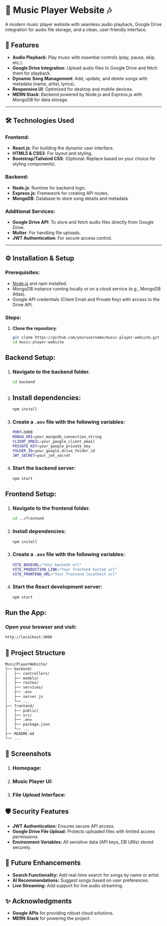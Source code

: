 # 🎵 Music Player Website 🎶

A modern music player website with seamless audio playback, Google Drive integration for audio file storage, and a clean, user-friendly interface.

## 🚀 Features

- **Audio Playback**: Play music with essential controls (play, pause, skip, etc.).
- **Google Drive Integration**: Upload audio files to Google Drive and fetch them for playback.
- **Dynamic Song Management**: Add, update, and delete songs with metadata (name, artist, lyrics).
- **Responsive UI**: Optimized for desktop and mobile devices.
- **MERN Stack**: Backend powered by Node.js and Express.js with MongoDB for data storage.

---

## 🛠️ Technologies Used

### Frontend:
- **React.js**: For building the dynamic user interface.
- **HTML5 & CSS3**: For layout and styling.
- **Bootstrap/Tailwind CSS**: (Optional: Replace based on your choice for styling components).

### Backend:
- **Node.js**: Runtime for backend logic.
- **Express.js**: Framework for creating API routes.
- **MongoDB**: Database to store song details and metadata.

### Additional Services:
- **Google Drive API**: To store and fetch audio files directly from Google Drive.
- **Multer**: For handling file uploads.
- **JWT Authentication**: For secure access control.

---

## ⚙️ Installation & Setup

### Prerequisites:
- [Node.js](https://nodejs.org/) and npm installed.
- MongoDB instance running locally or on a cloud service (e.g., MongoDB Atlas).
- Google API credentials (Client Email and Private Key) with access to the Drive API.

### Steps:

1. **Clone the repository**:
   ```bash
   git clone https://github.com/yourusername/music-player-website.git
   cd music-player-website
   ```
## Backend Setup:

1. ### Navigate to the backend folder.
   ```bash
   cd backend
   ```
2. ## Install dependencies:

   ```bash
   npm install
   ```
3. ### Create a ```.env``` file with the following variables:
   ```bash
   PORT=5000
   MONGO_URI=your_mongodb_connection_string
   CLIENT_EMAIL=your_google_client_email
   PRIVATE_KEY=your_google_private_key
   FOLDER_ID=your_google_drive_folder_id
   JWT_SECRET=your_jwt_secret
   ```
4. ### Start the backend server:

   ```bash
   npm start
   ```
## Frontend Setup:

1. ### Navigate to the frontend folder.
   ```bash
   cd ../frontend
   ```
2. ### Install dependencies:
   ```bash
   npm install
   ```
3. ### Create a ```.env``` file with the following variables:
   ```bash
   VITE_BASEURL="Your backedn url"
   VITE_PRODUCTION_LINK="Your frontend hosted url"
   VITE_FRONTEND_URL="Your frontend localhost url"
   ```
4. ### Start the React development server:
   ```bash
   npm start
   ```
## Run the App:
### Open your browser and visit:
   ```bash
   http://localhost:3000
   ```
## 📂 Project Structure
   ```bash
   MusicPlayerWebsite/
   ├── backend/
   │   ├── controllers/
   │   ├── models/
   │   ├── routes/
   │   ├── services/
   │   ├── .env
   │   ├── server.js
   │   └── ...
   ├── frontend/
   │   ├── public/
   │   ├── src/
   │   ├── .env
   │   ├── package.json
   │   └── ...
   ├── README.md
   └── ...
   ```
## 🎨 Screenshots
1. ### Homepage:

2. ### Music Player UI:

3. ### File Upload Interface:

## 🛡️ Security Features
* **JWT Authentication:** Ensures secure API access.
* **Google Drive File Upload:** Protects uploaded files with limited access permissions.
* **Environment Variables:** All sensitive data (API keys, DB URIs) stored securely.
## 🚀 Future Enhancements
* **Search Functionality:** Add real-time search for songs by name or artist.
* **AI Recommendations:** Suggest songs based on user preferences.
* **Live Streaming:** Add support for live audio streaming.

## ✨ Acknowledgments
* **Google APIs** for providing robust cloud solutions.
* **MERN Stack** for powering the project.
